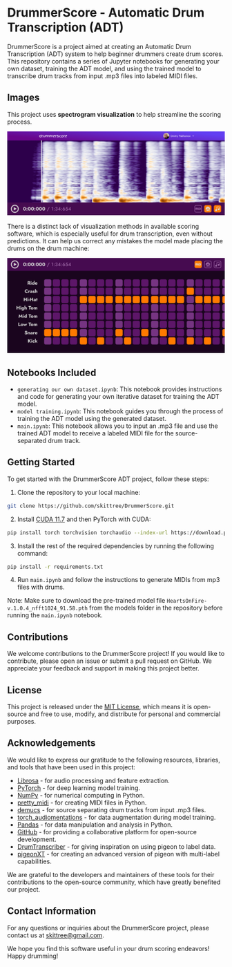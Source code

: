# DrummerScore - Automatic Drum Transcription (ADT)

DrummerScore is a project aimed at creating an Automatic Drum Transcription (ADT) system to help beginner drummers create drum scores. This repository contains a series of Jupyter notebooks for generating your own dataset, training the ADT model, and using the trained model to transcribe drum tracks from input .mp3 files into labeled MIDI files.

## Images

This project uses __spectrogram visualization__ to help streamline the scoring process.

![DrummerScore Interface](https://github.com/skittree/DrummerScore/blob/master/notebooks/diploma_figures/Desktop%20-%201%20(1).png)

There is a distinct lack of visualization methods in available scoring software, which is especially useful for drum transcription, even without predictions. It can help us correct any mistakes the model made placing the drums on the drum machine:

![DrummerScore Drum Machine with Model Predictions](https://github.com/skittree/DrummerScore/blob/master/notebooks/diploma_figures/Frame%20107%20(1).png)

## Notebooks Included

- `generating our own dataset.ipynb`: This notebook provides instructions and code for generating your own iterative dataset for training the ADT model.
- `model training.ipynb`: This notebook guides you through the process of training the ADT model using the generated dataset.
- `main.ipynb`: This notebook allows you to input an .mp3 file and use the trained ADT model to receive a labeled MIDI file for the source-separated drum track.

## Getting Started

To get started with the DrummerScore ADT project, follow these steps:

1. Clone the repository to your local machine:
```bash
git clone https://github.com/skittree/DrummerScore.git
```
2. Install [CUDA 11.7](https://developer.nvidia.com/cuda-11-7-0-download-archive) and then PyTorch with CUDA:
```bash
pip install torch torchvision torchaudio --index-url https://download.pytorch.org/whl/cu117
```
3. Install the rest of the required dependencies by running the following command:
```bash
pip install -r requirements.txt
```
4. Run `main.ipynb` and follow the instructions to generate MIDIs from mp3 files with drums.

Note: Make sure to download the pre-trained model file `HeartsOnFire-v.1.0.4_nfft1024_91.58.pth` from the models folder in the repository before running the `main.ipynb` notebook.

## Contributions

We welcome contributions to the DrummerScore project! If you would like to contribute, please open an issue or submit a pull request on GitHub. We appreciate your feedback and support in making this project better.

## License

This project is released under the [MIT License](https://opensource.org/license/mit/), which means it is open-source and free to use, modify, and distribute for personal and commercial purposes.

## Acknowledgements

We would like to express our gratitude to the following resources, libraries, and tools that have been used in this project:

- [Librosa](https://librosa.org/doc/main/index.html) - for audio processing and feature extraction.
- [PyTorch](https://pytorch.org/) - for deep learning model training.
- [NumPy](https://numpy.org/) - for numerical computing in Python.
- [pretty_midi](https://craffel.github.io/pretty-midi/) - for creating MIDI files in Python.
- [demucs](https://github.com/facebookresearch/demucs) - for source separating drum tracks from input .mp3 files.
- [torch_audiomentations](https://github.com/asteroid-team/torch-audiomentations) - for data augmentation during model training.
- [Pandas](https://pandas.pydata.org/) - for data manipulation and analysis in Python.
- [GitHub](https://github.com/) - for providing a collaborative platform for open-source development.
- [DrumTranscriber](https://github.com/yoshi-man/DrumTranscriber) - for giving inspiration on using pigeon to label data.
- [pigeonXT](https://github.com/dennisbakhuis/pigeonXT) - for creating an advanced version of pigeon with multi-label capabilities.

We are grateful to the developers and maintainers of these tools for their contributions to the open-source community, which have greatly benefited our project.

## Contact Information

For any questions or inquiries about the DrummerScore project, please contact us at skittree@gmail.com.

We hope you find this software useful in your drum scoring endeavors! Happy drumming!
